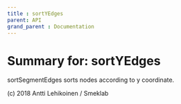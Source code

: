 ```yaml
---
title : sortYEdges
parent: API
grand_parent : Documentation
---
```

# Summary for: **sortYEdges**

sortSegmentEdges sorts nodes according to y coordinate.


(c) 2018 Antti Lehikoinen / Smeklab

